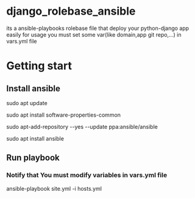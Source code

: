 # django_rolebase_ansible
its a ansible-playbooks rolebase file that deploy your python-django app easily
for usage you must set some var(like domain,app git repo,...) in vars.yml file 
# Getting start
## Install ansible


sudo apt update

sudo apt install software-properties-common

sudo apt-add-repository --yes --update ppa:ansible/ansible

sudo apt install ansible

 ## Run playbook
 ### Notify that You must modify variables in vars.yml file
 
 ansible-playbook site.yml -i hosts.yml
